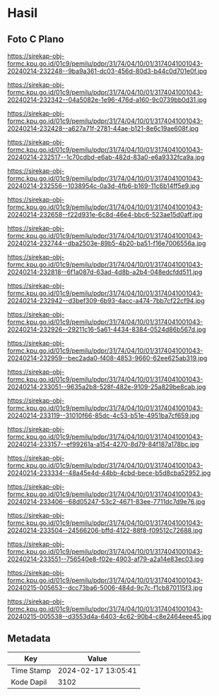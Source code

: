 # Hasil

## Foto C Plano

https://sirekap-obj-formc.kpu.go.id/01c9/pemilu/pdpr/31/74/04/10/01/3174041001043-20240214-232248--9ba9a361-dc03-456d-80d3-b44c0d701e0f.jpg

https://sirekap-obj-formc.kpu.go.id/01c9/pemilu/pdpr/31/74/04/10/01/3174041001043-20240214-232342--04a5082e-1e96-476d-a160-9c0739bb0d31.jpg

https://sirekap-obj-formc.kpu.go.id/01c9/pemilu/pdpr/31/74/04/10/01/3174041001043-20240214-232428--a627a71f-2781-44ae-b121-8e6c19ae608f.jpg

https://sirekap-obj-formc.kpu.go.id/01c9/pemilu/pdpr/31/74/04/10/01/3174041001043-20240214-232517--1c70cdbd-e6ab-482d-83a0-e6a9332fca9a.jpg

https://sirekap-obj-formc.kpu.go.id/01c9/pemilu/pdpr/31/74/04/10/01/3174041001043-20240214-232556--1038954c-0a3d-4fb6-b169-11c6b14ff5e9.jpg

https://sirekap-obj-formc.kpu.go.id/01c9/pemilu/pdpr/31/74/04/10/01/3174041001043-20240214-232658--f22d931e-6c8d-46e4-bbc6-523ae15d0aff.jpg

https://sirekap-obj-formc.kpu.go.id/01c9/pemilu/pdpr/31/74/04/10/01/3174041001043-20240214-232744--dba2503e-89b5-4b20-ba51-f16e7006556a.jpg

https://sirekap-obj-formc.kpu.go.id/01c9/pemilu/pdpr/31/74/04/10/01/3174041001043-20240214-232818--6f1a087d-63ad-4d8b-a2b4-048edcfdd511.jpg

https://sirekap-obj-formc.kpu.go.id/01c9/pemilu/pdpr/31/74/04/10/01/3174041001043-20240214-232942--d3bef309-6b93-4acc-a474-7bb7cf22cf94.jpg

https://sirekap-obj-formc.kpu.go.id/01c9/pemilu/pdpr/31/74/04/10/01/3174041001043-20240214-232926--29211c16-5a61-4434-8384-0524d86b567d.jpg

https://sirekap-obj-formc.kpu.go.id/01c9/pemilu/pdpr/31/74/04/10/01/3174041001043-20240214-232959--bec2ada0-f408-4853-9660-62ee625ab319.jpg

https://sirekap-obj-formc.kpu.go.id/01c9/pemilu/pdpr/31/74/04/10/01/3174041001043-20240214-233051--9635a2b8-528f-482e-9109-25a829be8cab.jpg

https://sirekap-obj-formc.kpu.go.id/01c9/pemilu/pdpr/31/74/04/10/01/3174041001043-20240214-233119--31010f66-85dc-4c53-b51e-4951ba7cf659.jpg

https://sirekap-obj-formc.kpu.go.id/01c9/pemilu/pdpr/31/74/04/10/01/3174041001043-20240214-233157--ef99261a-a154-4270-8d79-84f187a178bc.jpg

https://sirekap-obj-formc.kpu.go.id/01c9/pemilu/pdpr/31/74/04/10/01/3174041001043-20240214-233334--48a45e4d-44bb-4cbd-bece-b5d8cba52952.jpg

https://sirekap-obj-formc.kpu.go.id/01c9/pemilu/pdpr/31/74/04/10/01/3174041001043-20240214-233406--68d05247-53c2-4671-83ee-7711dc7d9e76.jpg

https://sirekap-obj-formc.kpu.go.id/01c9/pemilu/pdpr/31/74/04/10/01/3174041001043-20240214-233504--24566206-bffd-4122-88f8-f09512c72688.jpg

https://sirekap-obj-formc.kpu.go.id/01c9/pemilu/pdpr/31/74/04/10/01/3174041001043-20240214-233551--756540e8-f02e-4903-af79-a2a14e83ec03.jpg

https://sirekap-obj-formc.kpu.go.id/01c9/pemilu/pdpr/31/74/04/10/01/3174041001043-20240215-005653--dcc73ba6-5006-484d-9c7c-f1cb870115f3.jpg

https://sirekap-obj-formc.kpu.go.id/01c9/pemilu/pdpr/31/74/04/10/01/3174041001043-20240215-005538--d3553d4a-6403-4c62-90b4-c8e2464eee45.jpg


## Metadata

| Key        | Value               |
| ---------- | ------------------- |
| Time Stamp | 2024-02-17 13:05:41 |
| Kode Dapil | 3102                |



